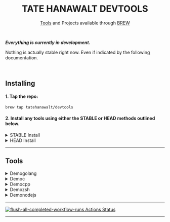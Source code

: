 
<!-- documentation for the devtools project -->

<div align="center">

  # TATE HANAWALT DEVTOOLS #

  [Tools](#tools) and Projects available through [BREW](https://brew.sh/)

</div>



<br>

***Everything is currently in development.***

Nothing is actually stable right now. Even if indicated by the following documentation.

<br>

## Installing ##

#### 1. Tap the repo: ####
```shell
brew tap tatehanawalt/devtools
```

#### 2. Install any tools using either the **STABLE** or **HEAD** methods outlined below. ####
<details>
  <br>
  <summary>STABLE Install</summary>

  Install stable distribution with the standard brew install command:

  ```shell
  brew install <package_name>
  ```
  <br>
</details>

<details>
  <br>
  <summary>HEAD Install</summary>

  Head deploys the latest code directly from the projects source. You will get the latest elements of the tools but the tools may not always work to the standards offered from the stable installatioin method

  Install tools using the **head** method by adding the `--HEAD` flag in the install command just before the `<package_name>`. For example:

  ```shell
  brew install --HEAD <package_name>
  ```
  <br>
</details>

- - - -



## Tools<a name="tools"></a> ##

<details>
  <br>
  <summary>Demogolang</summary>

  Description: Tool details on the way...

  Written In: `golang`

  Usage: Usage cominig soon...

  Install Stable:
  ```shell
  brew intstall demogolang
  ```
  <br>
</details>

<details>
  <br>
  <summary>Democ</summary>

  Description: Tool details on the way...

  Written In: `c`

  Usage: Usage cominig soon...

  Install Stable:
  ```shell
  brew intstall democ
  ```
  <br>
</details>

<details>
  <br>
  <summary>Democpp</summary>

  Description: Tool details on the way...

  Written In: `cpp`

  Usage: Usage cominig soon...

  Install Stable:
  ```shell
  brew intstall democpp
  ````
  <br>
</details>

<details>
  <br>
  <summary>Demozsh</summary>

  Description: Tool details on the way...

  Written In: `zsh`

  Usage: Usage cominig soon...

  Install Stable:
  ```shell
  brew intstall demozsh
  ```
  <br>
</details>

<details>
  <br>
  <summary>Demonodejs</summary>

  Description: Tool details on the way...

  Written In: `nodejs`

  Usage: Usage cominig soon...

  Install Stable:
  ```shell
  brew intstall demonodejs
  ```
  <br>
</details>

- - - -

<!-- ![](./hello_world.svg) -->

[![flush-all-completed-workflow-runs Actions Status](https://github.com/tatehanawalt/homebrew-devtools/workflows/flush-all-completed-workflow-runs/badge.svg)](https://github.com/tatehanawalt/homebrew-devtools/actions)

- - - -
